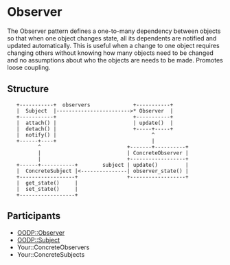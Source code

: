 Observer
========
The Observer pattern defines a one-to-many dependency between objects so that
when one object changes state, all its dependents are notified and
updated automatically. This is useful when a change to one object
requires changing others without knowing how many objects need to be
changed and no assumptions about who the objects are needs to be made.
Promotes loose coupling.

Structure
---------
```
   +-----------+  observers              +-----------+
   |  Subject  |------------------------>* Observer  |
   +-----------+                         +-----------+
   |  attach() |                         | update()  |
   |  detach() |                         +-----+-----+
   |  notify() |                               ^
   +------+----+                               |
          ^                            +-------+----------+
          |                            | ConcreteObserver |
          |                            +------------------+
   +------+-----------+        subject | update()         |
   |  ConcreteSubject |<---------------| observer_state() |
   +------------------+                +------------------+
   |  get_state()     |
   |  set_state()     |
   +------------------+
```

Participants
------------
* [OODP::Observer](/lib/OODP/Observer.pm)
* [OODP::Subject](/lib/OODP/Subject.pm)
* Your::ConcreteObservers
* Your::ConcreteSubjects
